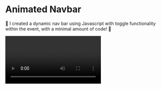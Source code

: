 # Animated Navbar
🚀 I created a dynamic nav bar using Javascript with toggle functionality within the event, with a minimal amount of code! 🤯

<video controls>
  <source src="video/video.mp4" type="video/mp4">
  Your browser does not support the video tag.
</video>

